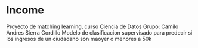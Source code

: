 # Income
Proyecto de matching learning, curso Ciencia de Datos
Grupo: Camilo Andres Sierra Gordillo
Modelo de clasificacion supervisado para predecir si los ingresos de un ciudadano son maoyer o menores a 50k
